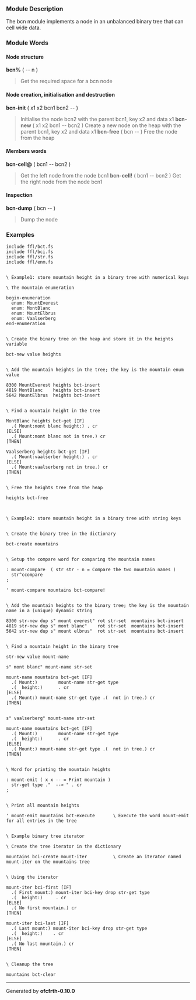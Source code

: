 ### Module Description ###
The bcn module implements a node in an unbalanced binary tree that can
cell wide data.

### Module Words ###
#### Node structure ####
**bcn%** ( -- n )
> Get the required space for a bcn node
#### Node creation, initialisation and destruction ####
**bcn-init** ( x1 x2 bcn1 bcn2 -- )
> Initialise the node bcn2 with the parent bcn1, key x2 and data x1
**bcn-new** ( x1 x2 bcn1 -- bcn2 )
> Create a new node on the heap with the parent bcn1, key x2 and data x1
**bcn-free** ( bcn -- )
> Free the node from the heap
#### Members words ####
**bcn-cell@** ( bcn1 -- bcn2 )
> Get the left node from the node bcn1
**bcn-cell!** ( bcn1 -- bcn2 )
> Get the right node from the node bcn1
#### Inspection ####
**bcn-dump** ( bcn -- )
> Dump the node
### Examples ###
```
include ffl/bct.fs
include ffl/bci.fs
include ffl/str.fs
include ffl/enm.fs


\ Example1: store mountain height in a binary tree with numerical keys

\ The mountain enumeration

begin-enumeration
  enum: MountEverest
  enum: MontBlanc
  enum: MountElbrus
  enum: Vaalserberg
end-enumeration


\ Create the binary tree on the heap and store it in the heights variable

bct-new value heights


\ Add the mountain heights in the tree; the key is the mountain enum value

8300 MountEverest heights bct-insert
4819 MontBlanc    heights bct-insert
5642 MountElbrus  heights bct-insert


\ Find a mountain height in the tree

MontBlanc heights bct-get [IF]
  .( Mount:mont blanc height:) . cr
[ELSE]
  .( Mount:mont blanc not in tree.) cr
[THEN]

Vaalserberg heights bct-get [IF]
  .( Mount:vaalserber height:) . cr
[ELSE]
  .( Mount:vaalserberg not in tree.) cr
[THEN]


\ Free the heights tree from the heap

heights bct-free



\ Example2: store mountain height in a binary tree with string keys


\ Create the binary tree in the dictionary

bct-create mountains


\ Setup the compare word for comparing the mountain names

: mount-compare  ( str str - n = Compare the two mountain names )
  str^ccompare
;

' mount-compare mountains bct-compare!


\ Add the mountain heights to the binary tree; the key is the mountain name in a (unique) dynamic string

8300 str-new dup s" mount everest" rot str-set  mountains bct-insert
4819 str-new dup s" mont blanc"    rot str-set  mountains bct-insert
5642 str-new dup s" mount elbrus"  rot str-set  mountains bct-insert


\ Find a mountain height in the binary tree

str-new value mount-name

s" mont blanc" mount-name str-set

mount-name mountains bct-get [IF]
  .( Mount:)        mount-name str-get type 
  .(  height:)      . cr 
[ELSE]
  .( Mount:) mount-name str-get type .(  not in tree.) cr
[THEN]


s" vaalserberg" mount-name str-set

mount-name mountains bct-get [IF]
  .( Mount:)        mount-name str-get type 
  .(  height:)      . cr 
[ELSE]
  .( Mount:) mount-name str-get type .(  not in tree.) cr
[THEN] 


\ Word for printing the mountain heights

: mount-emit ( x x -- = Print mountain )
  str-get type ."  --> " . cr
;


\ Print all mountain heights

' mount-emit mountains bct-execute       \ Execute the word mount-emit for all entries in the tree


\ Example binary tree iterator

\ Create the tree iterator in the dictionary

mountains bci-create mount-iter          \ Create an iterator named mount-iter on the mountains tree


\ Using the iterator

mount-iter bci-first [IF]
  .( First mount:) mount-iter bci-key drop str-get type 
  .(  height:)     . cr 
[ELSE]
  .( No first mountain.) cr
[THEN]

mount-iter bci-last [IF]
  .( Last mount:) mount-iter bci-key drop str-get type 
  .(  height:)    . cr
[ELSE]
  .( No last mountain.) cr
[THEN]


\ Cleanup the tree

mountains bct-clear
```

---

Generated by **ofcfrth-0.10.0**